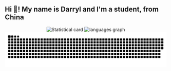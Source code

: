 <h2 align="left">Hi 👋! My name is Darryl and I'm a student, from China</h2>
<div align="center">
  <img src="https://github-readme-stats.vercel.app/api?username=DarrylXzq&show_icons=true&bg_color=45,BA55D3,87CEEB,77DD77,FFFF99,FFB347,FF6961" height="170" alt="Statistical card"  />
  <img src="https://github-readme-stats.vercel.app/api/top-langs?username=DarrylXzq&layout=compact&bg_color=45,FF6961,FFB347,FFFF99,77DD77,87CEEB,BA55D3" height="170" alt="languages graph"  />
  <img src="https://github.com/DarrylXzq/DarrylXzq/blob/output/snake.svg" alt="Snake animation" />
</div>
